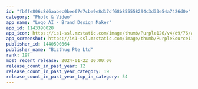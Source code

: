 ```yaml
---
id: "fbffe806c8d6aabec0bee67e7cbe9e8d17df68b855558294c3d33e54a7426d0e"
category: "Photo & Video"
app_name: "Logo AI - Brand Design Maker"
app_id: 1143390028
app_icon: https://is1-ssl.mzstatic.com/image/thumb/Purple126/v4/d9/76/ab/d976abde-c5f7-c038-8b02-2a8a687d1845/AppIcon-0-0-1x_U007epad-0-10-0-85-220-0.png/1024x1024bb.png
app_screenshot: https://is1-ssl.mzstatic.com/image/thumb/PurpleSource116/v4/0b/49/04/0b4904e7-a334-6612-828f-c07e2ea46313/e65cc8a0-2152-491a-b7e7-60a142e17e86_1242x2688-_U0028iPhone-12-Pro-Max_U0029_1.png/1242x2688bb.png
publisher_id: 1440590864
publisher_name: "Bizthug Pte Ltd"
rank: 197
most_recent_release: 2024-01-22 00:00:00
release_count_in_past_year: 12
release_count_in_past_year_category: 19
release_count_in_past_year_top_in_category: 54
---
```

